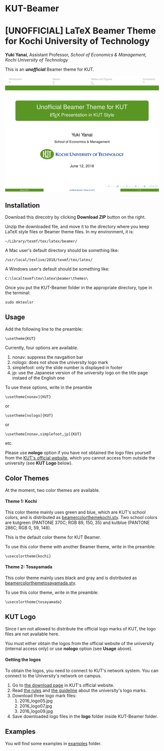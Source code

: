 # KUT-Beamer


# [UNOFFICIAL] LaTeX Beamer Theme for Kochi University of Technology

**Yuki Yanai**, Assistant Professor, *School of Economics & Management, Kochi University of Technology*

This is an ***unofficial*** Beamer theme for KUT.

![Example](examples/example-KUT-Beamer.png)


## Installation

Download this direcotry by clicking **Download ZIP** button on the right.

Unzip the downloaded file, and move it to the directory where you keep LaTeX style files or Beamer theme files. In my environment, it is:

```
~/Library/texmf/tex/latex/beamer/
```

A Mac user's default directory should be something like:

```
/usr/local/texlive/2018/texmf/tex/latex/
```

A Windows user's default should be something like:

```
C:\localtexmf\tex\latex\beamer\themes\
```

Once you put the KUT-Beamer folder in the appropriate directory, type in the terminal:

```
sudo mktexlsr
```

## Usage

Add the following line to the preamble:

```
\usetheme{KUT}
```

Currently, four options are available.

1. nonav: suppress the navgaition bar
2. nologo: does not show the university logo mark
3. simplefoot: only the slide number is displayed in footer
4. jp: use the Japanese version of the university logo on the title page instaed of the English one

To use these options, write in the preamble

```
\usetheme[nonav]{KUT}
```

or

```
\usetheme[nologo]{KUT}
```

or

```
\usetheme[nonav,simplefoot,jp]{KUT}
```
etc.

Please use **nologo** option if you have not obtained the logo files yourself from the [KUT's official website](http://www.kochi-tech.ac.jp/kut_J/gakunai/internal/logomark.html), which you cannot access from outside the university (see **KUT Logo** below).



## Color Themes

At the moment, two color themes are available.

#### Theme 1: Kochi

This color theme mainly uses green and blue, which are KUT's school colors, and is distributed as [beamercolorthemekochi.sty](beamercolorthemekochi.sty).
Two school colors are kutgreen (PANTONE 370C; RGB 89, 150, 35) and kutblue (PANTONE 286C; RGB 0, 59, 148).

This is the default color theme for KUT Beamer.

To use this color theme with another Beamer theme, write in the preamble:

```
\usecolortheme{kochi}  
```

#### Theme 2: Tosayamada

This color theme mainly uses black and gray and is distributed as [beamercolorthemetosayamada.sty](beamercolorthemetosayamada.sty).

To use this color theme, write in the preamble:

```
\usecolortheme{tosayamada}  
```

## KUT Logo

Since I am not allowed to distribute the official logo marks of KUT, the logo files are not available here.

You must either obtain the logos from the official website of the university (internal access only) or use **nologo** option (see **Usage** above).


#### Getting the logos

To obtain the logos, you need to connect to KUT's network system. You can connect to the University's network on campus.

1. Go to [the download page](http://www.kochi-tech.ac.jp/kut_J/gakunai/internal/logomark.html) in KUT's official website.
1. Read [the rules](http://www.kochi-tech.ac.jp/kut_J/gakunai/internal/image/youkou.pdf) and [the guideline](http://www.kochi-tech.ac.jp/kut_J/gakunai/internal/image/KUT_rogoguideline_201603.pdf) about the university's logo marks.
1. Download three logo mark files:
	1. 2016_logo05.jpg
	1. 2016_logo07.jpg
	1. 2016_logo09.jpg
1. Save downloaded logo files in the **logo** folder inside KUT-Beamer folder.


## Examples

You will find some examples in [examples](examples) folder.
